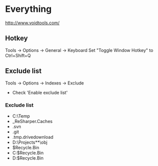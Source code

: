 # Everything

http://www.voidtools.com/

## Hotkey

Tools -> Options -> General -> Keyboard
Set "Toggle Window Hotkey" to Ctrl+Shift+Q

## Exclude list

Tools -> Options -> Indexes -> Exclude
 
 - Check 'Enable exclude list'

### Exclude list

- C:\Temp
- _ReSharper.Caches
- .svn
- .git
- .tmp.drivedownload
- D:\Projects\**\obj
- $Recycle.Bin
- C:\$Recycle.Bin
- D:\$Recycle.Bin

